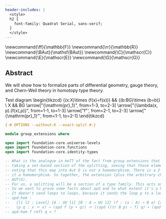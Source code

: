 ```yaml
---
header-includes: |
  <style>
  h2 {
    font-family: Quadrat Serial, sans-serif;
  }
  </style>
---
```


\newcommand{\ff}{\mathbb{F}}
\newcommand{\rr}{\mathbb{R}}
\newcommand{\BAut}{\mathsf{BAut}}
\newcommand{\C}{\mathscr{C}}
\newcommand{\E}{\mathscr{E}}
\newcommand{\G}{\mathscr{G}}

## Abstract

We will show how to formalize parts of differential geometry, gauge theory, and Chern-Weil theory in homotopy type theory.

Test diagram
\begin{tikzcd}
	{(x:X)\times (f(x)=f(x))} && {(b:BG)\times (b=b)} \\
	X && BG
	\arrow["{\mathrm{pr}_1}", from=1-3, to=2-3]
	\arrow["{\lambda(x, p).(f(x),p)}", from=1-1, to=1-3]
	\arrow["f"', from=2-1, to=2-3]
	\arrow["{\mathrm{pr}_1}"', from=1-1, to=2-1]
\end{tikzcd}



```agda
{-# OPTIONS --without-K --exact-split #-}

module group_extensions where

open import foundation-core.universe-levels
open import foundation-core.functions
open import foundation-core.identity-types

-- What is the analogue in HoTT of the fact from group extensions that we classify an extension by 
-- taking a set-based section of the splitting, seeing that those elements act on the left hand group,
-- noting that this map into Aut G is not a homomorphism. There is a 2-cell that we can conjugate with that makes
-- it a homomorphism. So together, the extension (plus the arbitrary choice of splitting) yeilds a 2-map to the 2-group
-- AUT(G).
-- For us, a splitting will be a section of a type family. This acts on loops with apd.
-- So we want to prove some facts about apd and to what extent it's a homomorphism of loops.
-- It doesn't send loops to loops, because it sends the loop p to a loop from fx to ap p fx.
-- apd-hom :
--   {l1 l2 : Level} {A : UU l1} {B : A → UU l2} (f : (a : A) → B a) {x : A}
--   (p q : x ＝ x) → (apd f (p ∙ q)) ＝ ((apd ((tr B p) ∘ f) q) ∙ (apd (f) p))
-- apd-hom f refl q = ?

```
